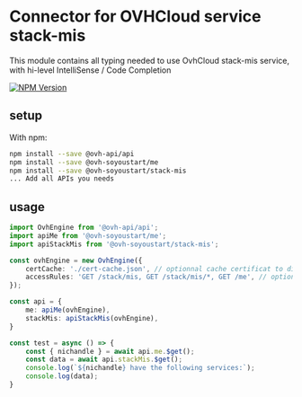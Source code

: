 # Connector for OVHCloud service stack-mis

This module contains all typing needed to use OvhCloud stack-mis service, with hi-level IntelliSense / Code Completion

[![NPM Version](https://img.shields.io/npm/v/@ovh-soyoustart/stack-mis.svg?style=flat)](https://www.npmjs.org/package/@ovh-soyoustart/stack-mis)

## setup

With npm:
````bash
npm install --save @ovh-api/api
npm install --save @ovh-soyoustart/me
npm install --save @ovh-soyoustart/stack-mis
... Add all APIs you needs
````

## usage

````typescript
import OvhEngine from '@ovh-api/api';
import apiMe from '@ovh-soyoustart/me';
import apiStackMis from '@ovh-soyoustart/stack-mis';

const ovhEngine = new OvhEngine({ 
    certCache: './cert-cache.json', // optionnal cache certificat to disk
    accessRules: 'GET /stack/mis, GET /stack/mis/*, GET /me', // optionnal limit the requested privileges.
});

const api = {
    me: apiMe(ovhEngine),
    stackMis: apiStackMis(ovhEngine),
}

const test = async () => {
    const { nichandle } = await api.me.$get();
    const data = await api.stackMis.$get();
    console.log(`${nichandle} have the following services:`);
    console.log(data);
}

````